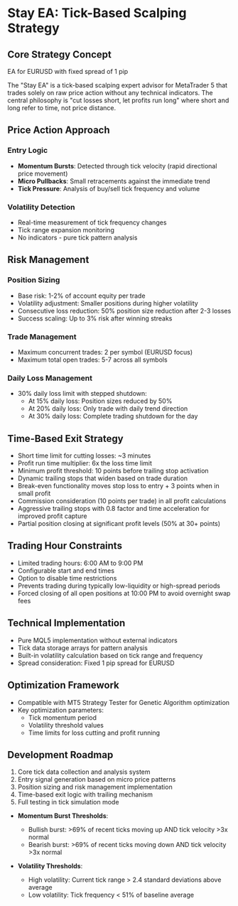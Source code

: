 # Stay EA: Tick-Based Scalping Strategy

## Core Strategy Concept
EA for EURUSD with fixed spread of 1 pip

The "Stay EA" is a tick-based scalping expert advisor for MetaTrader 5 that trades solely on raw price action without any technical indicators. The central philosophy is "cut losses short, let profits run long" where short and long refer to time, not price distance.

## Price Action Approach

### Entry Logic
- **Momentum Bursts**: Detected through tick velocity (rapid directional price movement)
- **Micro Pullbacks**: Small retracements against the immediate trend
- **Tick Pressure**: Analysis of buy/sell tick frequency and volume

### Volatility Detection
- Real-time measurement of tick frequency changes
- Tick range expansion monitoring
- No indicators - pure tick pattern analysis

## Risk Management

### Position Sizing
- Base risk: 1-2% of account equity per trade
- Volatility adjustment: Smaller positions during higher volatility
- Consecutive loss reduction: 50% position size reduction after 2-3 losses
- Success scaling: Up to 3% risk after winning streaks

### Trade Management
- Maximum concurrent trades: 2 per symbol (EURUSD focus)
- Maximum total open trades: 5-7 across all symbols

### Daily Loss Management
- 30% daily loss limit with stepped shutdown:
  - At 15% daily loss: Position sizes reduced by 50%
  - At 20% daily loss: Only trade with daily trend direction
  - At 30% daily loss: Complete trading shutdown for the day

## Time-Based Exit Strategy

- Short time limit for cutting losses: ~3 minutes
- Profit run time multiplier: 6x the loss time limit
- Minimum profit threshold: 10 points before trailing stop activation
- Dynamic trailing stops that widen based on trade duration
- Break-even functionality moves stop loss to entry + 3 points when in small profit
- Commission consideration (10 points per trade) in all profit calculations
- Aggressive trailing stops with 0.8 factor and time acceleration for improved profit capture
- Partial position closing at significant profit levels (50% at 30+ points)

## Trading Hour Constraints

- Limited trading hours: 6:00 AM to 9:00 PM
- Configurable start and end times
- Option to disable time restrictions
- Prevents trading during typically low-liquidity or high-spread periods
- Forced closing of all open positions at 10:00 PM to avoid overnight swap fees

## Technical Implementation

- Pure MQL5 implementation without external indicators
- Tick data storage arrays for pattern analysis
- Built-in volatility calculation based on tick range and frequency
- Spread consideration: Fixed 1 pip spread for EURUSD

## Optimization Framework

- Compatible with MT5 Strategy Tester for Genetic Algorithm optimization
- Key optimization parameters:
  - Tick momentum period
  - Volatility threshold values
  - Time limits for loss cutting and profit running

## Development Roadmap

1. Core tick data collection and analysis system
2. Entry signal generation based on micro price patterns
3. Position sizing and risk management implementation
4. Time-based exit logic with trailing mechanism
5. Full testing in tick simulation mode

- **Momentum Burst Thresholds**:
  - Bullish burst: >69% of recent ticks moving up AND tick velocity >3x normal
  - Bearish burst: >69% of recent ticks moving down AND tick velocity >3x normal

  
- **Volatility Thresholds**:
  - High volatility: Current tick range > 2.4 standard deviations above average
  - Low volatility: Tick frequency < 51% of baseline average
